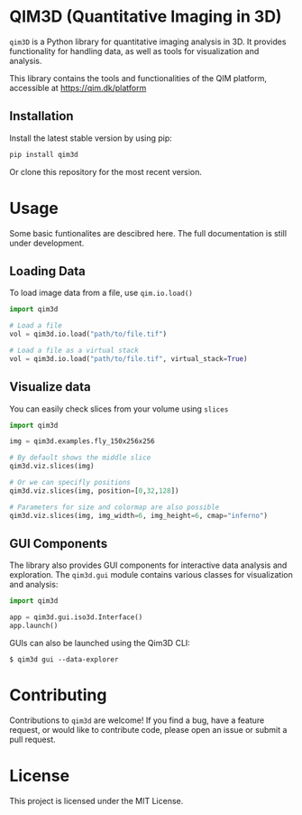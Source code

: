 # QIM3D (Quantitative Imaging in 3D)

`qim3D` is a Python library for quantitative imaging analysis in 3D. It provides functionality for handling data, as well as tools for visualization and analysis.

This library contains the tools and functionalities of the QIM platform, accessible at https://qim.dk/platform

## Installation

Install the latest stable version by using pip:

```bash
pip install qim3d
```

Or clone this repository for the most recent version.


# Usage
Some basic funtionalites are descibred here. The full documentation is still under development.

## Loading Data
To load image data from a file, use `qim.io.load()`

```python
import qim3d

# Load a file
vol = qim3d.io.load("path/to/file.tif")

# Load a file as a virtual stack
vol = qim3d.io.load("path/to/file.tif", virtual_stack=True)
```

## Visualize data
You can easily check slices from your volume using `slices`

```python
import qim3d

img = qim3d.examples.fly_150x256x256

# By default shows the middle slice
qim3d.viz.slices(img)

# Or we can specifly positions
qim3d.viz.slices(img, position=[0,32,128])

# Parameters for size and colormap are also possible
qim3d.viz.slices(img, img_width=6, img_height=6, cmap="inferno")

```


## GUI Components
The library also provides GUI components for interactive data analysis and exploration. 
The `qim3d.gui` module contains various classes for visualization and analysis:

```python
import qim3d

app = qim3d.gui.iso3d.Interface()
app.launch()
```

GUIs can also be launched using the Qim3D CLI:
```
$ qim3d gui --data-explorer
```

# Contributing
Contributions to `qim3d` are welcome! If you find a bug, have a feature request, or would like to contribute code, please open an issue or submit a pull request.

# License
This project is licensed under the MIT License.